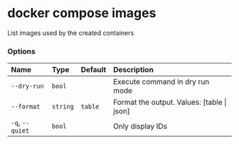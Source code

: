 # docker compose images

<!---MARKER_GEN_START-->
List images used by the created containers

### Options

| Name            | Type     | Default | Description                                |
|:----------------|:---------|:--------|:-------------------------------------------|
| `--dry-run`     | `bool`   |         | Execute command in dry run mode            |
| `--format`      | `string` | `table` | Format the output. Values: [table \| json] |
| `-q`, `--quiet` | `bool`   |         | Only display IDs                           |

<!---MARKER_GEN_END-->
